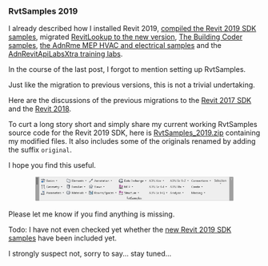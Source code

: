 <head>
<meta http-equiv="Content-Type" content="text/html; charset=utf-8">
<link rel="stylesheet" type="text/css" href="bc.css">
<!--
<script src="run_prettify.js" type="text/javascript"></script>
<script src="https://google-code-prettify.googlecode.com/svn/loader/run_prettify.js" type="text/javascript"></script>
-->
<script src="https://cdn.rawgit.com/google/code-prettify/master/loader/run_prettify.js" type="text/javascript"></script>
</head>

<!---

- compare existing VB.NET dlls and the paths specified in RvtSamples.txt
  $ find . | grep VB | grep dll | grep bin | sort
  $ grep VB.*dll RvtSamples.txt | sort | uniq | sed 's.\\./.g' | sed 's,C:/a/lib/revit/2018.1/SDK/Samples,.,'

- /a/doc/revit/tbc/git/a/zip/RvtSamples_2019.zip

- todo: add new SDK samples to RvtSamples

RvtSamples loads the Revit 2019 SDK samples #RevitAPI @AutodeskRevit #bim #dynamobim @AutodeskForge #ForgeDevCon http://bit.ly/rvtsamples2019

I set up RvtSamples for the Revit 2019 SDK samples.
Just like the migration to previous versions, this is not a trivial undertaking.
To cut a long story short and simply share my current working RvtSamples source code for the Revit 2019 SDK, here
is RvtSamples_2019.zip containing my modified files...

--->

### RvtSamples 2019

I already described how I installed Revit 2019,
[compiled the Revit 2019 SDK samples](http://thebuildingcoder.typepad.com/blog/2018/04/compiling-the-revit-2019-sdk-samples.html),
migrated [RevitLookup to the new version](http://thebuildingcoder.typepad.com/blog/2018/04/revitlookup-2019-and-new-sdk-samples.html),
[The Building Coder samples](http://thebuildingcoder.typepad.com/blog/2018/04/forge-rvt-to-ifc-adn-xtra-tbc-and-adnrme-updates.html#2),
[the AdnRme MEP HVAC and electrical samples](http://thebuildingcoder.typepad.com/blog/2018/04/forge-rvt-to-ifc-adn-xtra-tbc-and-adnrme-updates.html#3) and
the [AdnRevitApiLabsXtra training labs](http://thebuildingcoder.typepad.com/blog/2018/04/forge-rvt-to-ifc-adn-xtra-tbc-and-adnrme-updates.html#4).

In the course of the last post, I forgot to mention setting up RvtSamples.

Just like the migration to previous versions, this is not a trivial undertaking.

Here are the discussions of the previous migrations to 
the [Revit 2017 SDK](http://thebuildingcoder.typepad.com/blog/2016/04/rvtsamples-for-revit-2017.html) and
the [Revit 2018](http://thebuildingcoder.typepad.com/blog/2017/05/sdk-update-rvtsamples-and-modifying-grid-end-point.html#3).

To curt a long story short and simply share my current working RvtSamples source code for the Revit 2019 SDK, here
is [RvtSamples_2019.zip](zip/RvtSamples_2019.zip) containing my modified files.
It also includes some of the originals renamed by adding the suffix `original`.

I hope you find this useful.

<center>
<img src="img/RvtSamples_2019.png" alt="RvtSamples 2019" width="400"/>
</center>

Please let me know if you find anything is missing.

Todo: I have not even checked yet whether
the [new Revit 2019 SDK samples](http://thebuildingcoder.typepad.com/blog/2018/04/revitlookup-2019-and-new-sdk-samples.html#3) have
been included yet.

I strongly suspect not, sorry to say... stay tuned...